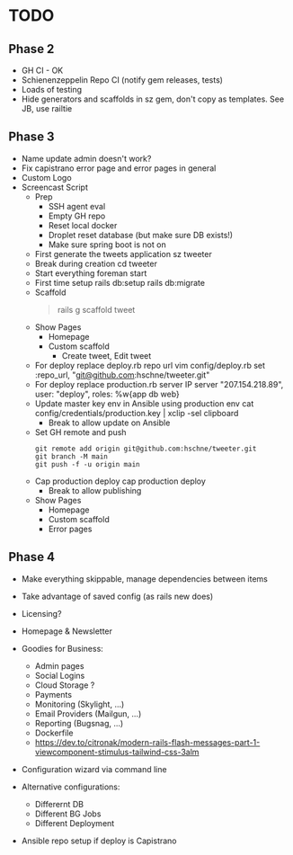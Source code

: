 
# TODO

## Phase 2
- GH CI - OK
- Schienenzeppelin Repo CI (notify gem releases, tests)
- Loads of testing
- Hide generators and scaffolds in sz gem, don't copy as templates. See JB, use railtie
## Phase 3
- Name update admin doesn't work?
- Fix capistrano error page and error pages in general
- Custom Logo
- Screencast Script
  - Prep 
    - SSH agent eval
    - Empty GH repo
    - Reset local docker
    - Droplet reset database (but make sure DB exists!)
    - Make sure spring boot is not on
  - First generate the tweets application
    sz tweeter
  - Break during creation
    cd tweeter
  - Start everything 
    foreman start
  - First time setup 
    rails db:setup
    rails db:migrate
  - Scaffold
    > rails g scaffold tweet
  - Show Pages
    - Homepage
    - Custom scaffold
      - Create tweet, Edit tweet 
  - For deploy replace deploy.rb repo url
    vim config/deploy.rb
    set :repo_url, "git@github.com:hschne/tweeter.git"
  - For deploy replace production.rb server IP
    server "207.154.218.89", user: "deploy", roles: %w{app db web}
  - Update master key env in Ansible using production env
    cat config/credentials/production.key | xclip -sel clipboard
    - Break to allow update on Ansible
  - Set GH remote and push
    ```
    git remote add origin git@github.com:hschne/tweeter.git
    git branch -M main
    git push -f -u origin main 
    ```
  - Cap production deploy
    cap production deploy
    - Break to allow publishing
  - Show Pages
    - Homepage
    - Custom scaffold
    - Error pages

## Phase 4
- Make everything skippable, manage dependencies between items
- Take advantage of saved config (as rails new does)
- Licensing? 
- Homepage & Newsletter
- Goodies for Business: 
    - Admin pages
    - Social Logins
    - Cloud Storage ?
    - Payments
    - Monitoring (Skylight, ...)
    - Email Providers (Mailgun, ...)
    - Reporting (Bugsnag, ...)
    - Dockerfile
    - https://dev.to/citronak/modern-rails-flash-messages-part-1-viewcomponent-stimulus-tailwind-css-3alm
- Configuration wizard via command line
- Alternative configurations:
    - Differernt DB
    - Different BG Jobs
    - Different Deployment

- Ansible repo setup if deploy is Capistrano
